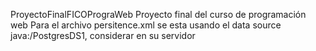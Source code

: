 ProyectoFinalFICOPrograWeb
Proyecto final del curso de programación web
Para el archivo persitence.xml se esta usando el data source <jta-data-source>java:/PostgresDS1</jta-data-source>, considerar en su servidor
